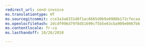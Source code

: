 ```yaml
---
redirect_url: send-invoice
ms.translationtype: HT
ms.sourcegitcommit: cce3a3a8331d8f1ac6665d9b9a9908b172cfecaa
ms.openlocfilehash: 2dcdf996d79f8d51699cf5b5e63cba909e0067b6
ms.contentlocale: fr-ca
ms.lasthandoff: 10/26/2018

---
```


